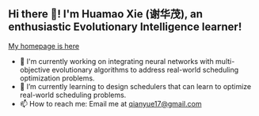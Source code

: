 ## Hi there 👋! I'm Huamao Xie (谢华茂), an enthusiastic Evolutionary Intelligence learner!


<!--
**maomao0217/maomao0217** is a ✨ _special_ ✨ repository because its `README.md` (this file) appears on your GitHub profile.

Here are some ideas to get you started:
-->
<!--
- 👯 I’m looking to collaborate on ...
- 🤔 I’m looking for help with ...
- 💬 Ask me about ...
- 😄 Pronouns: ...
- ⚡ Fun fact: ...
-->
[My homepage is here](https://maomao0217.github.io/academic-pages/)
- 🔭 I'm currently working on integrating neural networks with multi-objective evolutionary algorithms to address real-world scheduling optimization problems.
- 🌱 I’m currently learning to design schedulers that can learn to optimize real-world scheduling problems.
- 📫 How to reach me: Email me at [qianyue17@gmail.com](mailto:qianyue17@gmail.com)

